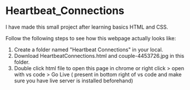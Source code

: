 # Heartbeat_Connections
I have made this small project after learning basics HTML and CSS.

Follow the following steps to see how this webpage actually looks like:
1. Create a folder named "Heartbeat Connections" in your local.
2. Download HeartbeatConnections.html and couple-4453726.jpg in this folder.
3. Double click html file to open this page in chrome or right click > open with vs code > Go Live ( present in bottom right of vs code and make sure you have live server is installed beforehand)



